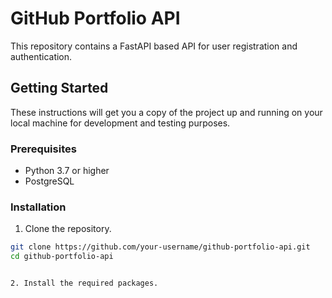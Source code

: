 # GitHub Portfolio API

This repository contains a FastAPI based API for user registration and authentication.

## Getting Started

These instructions will get you a copy of the project up and running on your local machine for development and testing purposes.

### Prerequisites

- Python 3.7 or higher
- PostgreSQL

### Installation

1. Clone the repository.

```bash
git clone https://github.com/your-username/github-portfolio-api.git
cd github-portfolio-api


2. Install the required packages.

